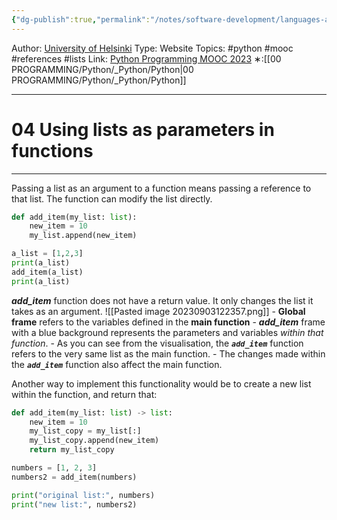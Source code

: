 ```yaml
---
{"dg-publish":true,"permalink":"/notes/software-development/languages-and-frameworks/python/0-python-programming-mooc/introduction/part-5/02-references/04-using-lists-as-parameters-in-functions/","created":"2025-07-13T15:25:01.134+08:00"}
---
```


Author: [University of Helsinki](https://programming-23.mooc.fi/)
Type: Website
Topics: #python #mooc #references #lists 
Link: [Python Programming MOOC 2023](https://programming-23.mooc.fi/)
∗:[[00 PROGRAMMING/Python/_Python/Python\|00 PROGRAMMING/Python/_Python/Python]] 

---
# 04 Using lists as parameters in functions

--- 
Passing a list as an argument to a function means passing a reference to that list.
The function can modify the list directly.

```python
def add_item(my_list: list):
    new_item = 10
    my_list.append(new_item)

a_list = [1,2,3]
print(a_list)
add_item(a_list)
print(a_list)
```

___add_item___ function does not have a return value.
It only changes the list it takes as an argument.
![[Pasted image 20230903122357.png]]
	- __Global frame__ refers to the variables defined in the __main function__
	- ___add_item___ frame with a blue background represents the parameters and variables _within that function_.
	- As you can see from the visualisation, the ___`add_item`___ function refers to the very same list as the main function. 
	- The changes made within the ___`add_item`___ function also affect the main function.

Another way to implement this functionality would be to create a new list within the function, and return that:

```python
def add_item(my_list: list) -> list:
    new_item = 10
    my_list_copy = my_list[:]
    my_list_copy.append(new_item)
    return my_list_copy

numbers = [1, 2, 3]
numbers2 = add_item(numbers)

print("original list:", numbers)
print("new list:", numbers2)
```

